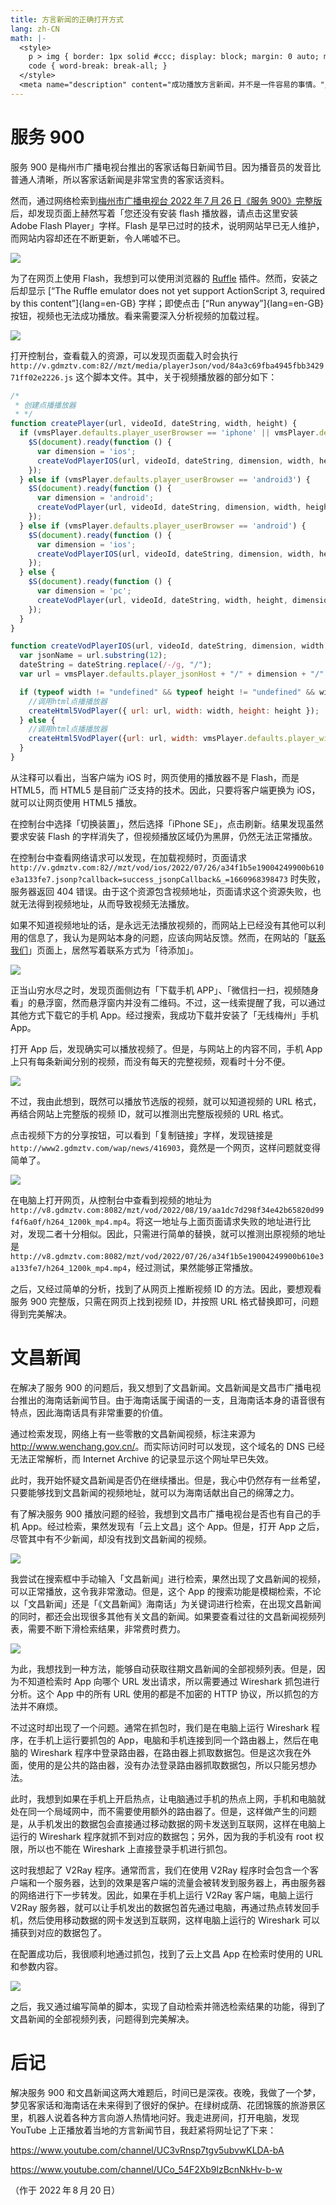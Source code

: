```yaml
---
title: 方言新闻的正确打开方式
lang: zh-CN
math: |-
  <style>
    p > img { border: 1px solid #ccc; display: block; margin: 0 auto; max-height: 100vh; max-width: 80%; }
    code { word-break: break-all; }
  </style>
  <meta name="description" content="成功播放方言新闻，并不是一件容易的事情。"/>
---
```


# 服务 900

服务 900 是梅州市广播电视台推出的客家话每日新闻节目。因为播音员的发音比普通人清晰，所以客家话新闻是非常宝贵的客家话资料。

然而，通过网络检索到[梅州市广播电视台 2022&#8239;年&#8239;7&#8239;月&#8239;26&#8239;日《服务 900》完整版](http://news.gdmztv.com/2022/307195.shtml)后，却发现页面上赫然写着「您还没有安装 flash 播放器，请点击这里安装 Adobe Flash Player」字样。Flash 是早已过时的技术，说明网站早已无人维护，而网站内容却还在不断更新，令人唏嘘不已。

![](1.png)

为了在网页上使用 Flash，我想到可以使用浏览器的 [Ruffle](https://chrome.google.com/webstore/detail/ruffle/donbcfbmhbcapadipfkeojnmajbakjdc) 插件。然而，安装之后却显示 [“The Ruffle emulator does not yet support ActionScript 3, required by this content”]{lang=en-GB} 字样；即使点击 [“Run anyway”]{lang=en-GB} 按钮，视频也无法成功播放。看来需要深入分析视频的加载过程。

![](2.png)

打开控制台，查看载入的资源，可以发现页面载入时会执行 `http://v.gdmztv.com:82//mzt/media/playerJson/vod/84a3c69fba4945fbb342971ff02e2226.js` 这个脚本文件。其中，关于视频播放器的部分如下：

```javascript
/*
 * 创建点播播放器
 * */
function createPlayer(url, videoId, dateString, width, height) {
  if (vmsPlayer.defaults.player_userBrowser == 'iphone' || vmsPlayer.defaults.player_userBrowser == 'unKnow') {
    $S(document).ready(function () {
      var dimension = 'ios';
      createVodPlayerIOS(url, videoId, dateString, dimension, width, height);
    });
  } else if (vmsPlayer.defaults.player_userBrowser == 'android3') {
    $S(document).ready(function () {
      var dimension = 'android';
      createVodPlayer(url, videoId, dateString, dimension, width, height);
    });
  } else if (vmsPlayer.defaults.player_userBrowser == 'android') {
    $S(document).ready(function () {
      var dimension = 'ios';
      createVodPlayerIOS(url, videoId, dateString, dimension, width, height);
    });
  } else {
    $S(document).ready(function () {
      var dimension = 'pc';
      createVodPlayer(url, videoId, dateString, width, height, dimension, 0);
    });
  }
}

function createVodPlayerIOS(url, videoId, dateString, dimension, width, height) {
  var jsonName = url.substring(12);
  dateString = dateString.replace(/-/g, "/");
  var url = vmsPlayer.defaults.player_jsonHost + "/" + dimension + "/" + dateString + "/" + jsonName + ".jsonp";

  if (typeof width != "undefined" && typeof height != "undefined" && width != "@WIDTH@" && height != "@HEIGHT@") {
    //调用html点播播放器
    createHtml5VodPlayer({ url: url, width: width, height: height });
  } else {
    //调用html点播播放器
    createHtml5VodPlayer({url: url, width: vmsPlayer.defaults.player_width, height: vmsPlayer.defaults.player_height});
  }
}
```

从注释可以看出，当客户端为 iOS 时，网页使用的播放器不是 Flash，而是 HTML5，而 HTML5 是目前广泛支持的技术。因此，只要将客户端更换为 iOS，就可以让网页使用 HTML5 播放。

在控制台中选择「切换装置」，然后选择「iPhone SE」，点击刷新。结果发现虽然要求安装 Flash 的字样消失了，但视频播放区域仍为黑屏，仍然无法正常播放。

在控制台中查看网络请求可以发现，在加载视频时，页面请求 `http://v.gdmztv.com:82//mzt/vod/ios/2022/07/26/a34f1b5e19004249900b610e3a133fe7.jsonp?callback=success_jsonpCallback&_=1660968398473` 时失败，服务器返回 404 错误。由于这个资源包含视频地址，页面请求这个资源失败，也就无法得到视频地址，从而导致视频无法播放。

如果不知道视频地址的话，是永远无法播放视频的，而网站上已经没有其他可以利用的信息了，我认为是网站本身的问题，应该向网站反馈。然而，在网站的「[联系我们](http://www.gdmztv.com/about/contact.shtml)」页面上，居然写着联系方式为「待添加」。

![](3.png)

正当山穷水尽之时，发现页面侧边有「下载手机 APP」、「微信扫一扫，视频随身看」的悬浮窗，然而悬浮窗内并没有二维码。不过，这一线索提醒了我，可以通过其他方式下载它的手机 App。经过搜索，我成功下载并安装了「无线梅州」手机 App。

打开 App 后，发现确实可以播放视频了。但是，与网站上的内容不同，手机 App 上只有每条新闻分别的视频，而没有每天的完整视频，观看时十分不便。

![](4.jpg)

不过，我由此想到，既然可以播放节选版的视频，就可以知道视频的 URL 格式，再结合网站上完整版的视频 ID，就可以推测出完整版视频的 URL 格式。

点击视频下方的分享按钮，可以看到「复制链接」字样，发现链接是 `http://www2.gdmztv.com/wap/news/416903`，竟然是一个网页，这样问题就变得简单了。

![](5.jpg)

在电脑上打开网页，从控制台中查看到视频的地址为 `http://v8.gdmztv.com:8082/mzt/vod/2022/08/19/aa1dc7d298f34e42b65820d99f4f6a0f/h264_1200k_mp4.mp4`。将这一地址与上面页面请求失败的地址进行比对，发现二者十分相似。因此，只需进行简单的替换，就可以推测出原视频的地址是 `http://v8.gdmztv.com:8082/mzt/vod/2022/07/26/a34f1b5e19004249900b610e3a133fe7/h264_1200k_mp4.mp4`，经过测试，果然能够正常播放。

之后，又经过简单的分析，找到了从网页上推断视频 ID 的方法。因此，要想观看服务 900 完整版，只需在网页上找到视频 ID，并按照 URL 格式替换即可，问题得到完美解决。

# 文昌新闻

在解决了服务 900 的问题后，我又想到了文昌新闻。文昌新闻是文昌市广播电视台推出的海南话新闻节目。由于海南话属于闽语的一支，且海南话本身的语音很有特点，因此海南话具有非常重要的价值。

通过检索发现，网络上有一些零散的文昌新闻视频，标注来源为 <http://www.wenchang.gov.cn/>。而实际访问时可以发现，这个域名的 DNS 已经无法正常解析，而 Internet Archive 的记录显示这个网址早已失效。

此时，我开始怀疑文昌新闻是否仍在继续播出。但是，我心中仍然存有一丝希望，只要能够找到文昌新闻的视频地址，就可以为海南话献出自己的绵薄之力。

有了解决服务 900 播放问题的经验，我想到文昌市广播电视台是否也有自己的手机 App。经过检索，果然发现有「云上文昌」这个 App。但是，打开 App 之后，尽管其中有不少新闻，却没有找到文昌新闻的视频。

![](6.jpg)

我尝试在搜索框中手动输入「文昌新闻」进行检索，果然出现了文昌新闻的视频，可以正常播放，这令我非常激动。但是，这个 App 的搜索功能是模糊检索，不论以「文昌新闻」还是「《文昌新闻》海南话」为关键词进行检索，在出现文昌新闻的同时，都还会出现很多其他有关文昌的新闻。如果要查看过往的文昌新闻视频列表，需要不断下滑检索结果，非常费时费力。

![](7.jpg)

为此，我想找到一种方法，能够自动获取往期文昌新闻的全部视频列表。但是，因为不知道检索时 App 向哪个 URL 发出请求，所以需要通过 Wireshark 抓包进行分析。这个 App 中的所有 URL 使用的都是不加密的 HTTP 协议，所以抓包的方法并不麻烦。

不过这时却出现了一个问题。通常在抓包时，我们是在电脑上运行 Wireshark 程序，在手机上运行要抓包的 App，电脑和手机连接到同一个路由器上，然后在电脑的 Wireshark 程序中登录路由器，在路由器上抓取数据包。但是这次我在外面，使用的是公共的路由器，没有办法登录路由器抓取数据包，所以只能另想办法。

此时，我想到如果在手机上开启热点，让电脑通过手机的热点上网，手机和电脑就处在同一个局域网中，而不需要使用额外的路由器了。但是，这样做产生的问题是，从手机发出的数据包会直接通过移动数据的网卡发送到互联网，这样在电脑上运行的 Wireshark 程序就抓不到对应的数据包；另外，因为我的手机没有 root 权限，所以也不能在 Wireshark 上直接登录手机进行抓包。

这时我想起了 V2Ray 程序。通常而言，我们在使用 V2Ray 程序时会包含一个客户端和一个服务器，达到的效果是客户端的流量会被转发到服务器上，再由服务器的网络进行下一步转发。因此，如果在手机上运行 V2Ray 客户端，电脑上运行 V2Ray 服务器，就可以让手机发出的数据包首先通过电脑，再通过热点转发回手机，然后使用移动数据的网卡发送到互联网，这样电脑上运行的 Wireshark 可以捕获到对应的数据包了。

在配置成功后，我很顺利地通过抓包，找到了云上文昌 App 在检索时使用的 URL 和参数内容。

![](8.png)

之后，我又通过编写简单的脚本，实现了自动检索并筛选检索结果的功能，得到了文昌新闻的全部视频列表，问题得到完美解决。

# 后记

解决服务 900 和文昌新闻这两大难题后，时间已是深夜。夜晚，我做了一个梦，梦见客家话和海南话在未来得到了很好的保护。在绿树成荫、花团锦簇的旅游景区里，机器人说着各种方言向游人热情地问好。我走进房间，打开电脑，发现 YouTube 上正播放着当地的方言新闻节目，我赶紧将网址记了下来：

<https://www.youtube.com/channel/UC3vRnsp7tgv5ubvwKLDA-bA>

<https://www.youtube.com/channel/UCo_54F2Xb9lzBcnNkHv-b-w>

（作于 2022&#8239;年&#8239;8&#8239;月&#8239;20&#8239;日）
